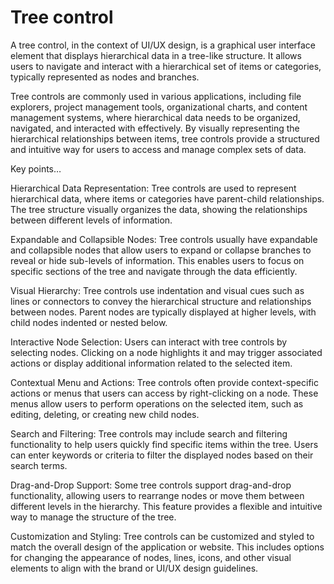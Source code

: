 # Tree control

A tree control, in the context of UI/UX design, is a graphical user interface element that displays hierarchical data in a tree-like structure. It allows users to navigate and interact with a hierarchical set of items or categories, typically represented as nodes and branches.

Tree controls are commonly used in various applications, including file explorers, project management tools, organizational charts, and content management systems, where hierarchical data needs to be organized, navigated, and interacted with effectively. By visually representing the hierarchical relationships between items, tree controls provide a structured and intuitive way for users to access and manage complex sets of data.

Key points…

Hierarchical Data Representation: Tree controls are used to represent hierarchical data, where items or categories have parent-child relationships. The tree structure visually organizes the data, showing the relationships between different levels of information.

Expandable and Collapsible Nodes: Tree controls usually have expandable and collapsible nodes that allow users to expand or collapse branches to reveal or hide sub-levels of information. This enables users to focus on specific sections of the tree and navigate through the data efficiently.

Visual Hierarchy: Tree controls use indentation and visual cues such as lines or connectors to convey the hierarchical structure and relationships between nodes. Parent nodes are typically displayed at higher levels, with child nodes indented or nested below.

Interactive Node Selection: Users can interact with tree controls by selecting nodes. Clicking on a node highlights it and may trigger associated actions or display additional information related to the selected item.

Contextual Menu and Actions: Tree controls often provide context-specific actions or menus that users can access by right-clicking on a node. These menus allow users to perform operations on the selected item, such as editing, deleting, or creating new child nodes.

Search and Filtering: Tree controls may include search and filtering functionality to help users quickly find specific items within the tree. Users can enter keywords or criteria to filter the displayed nodes based on their search terms.

Drag-and-Drop Support: Some tree controls support drag-and-drop functionality, allowing users to rearrange nodes or move them between different levels in the hierarchy. This feature provides a flexible and intuitive way to manage the structure of the tree.

Customization and Styling: Tree controls can be customized and styled to match the overall design of the application or website. This includes options for changing the appearance of nodes, lines, icons, and other visual elements to align with the brand or UI/UX design guidelines.
